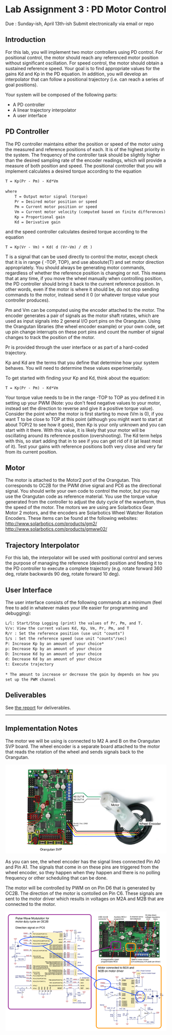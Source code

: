 
Lab Assignment 3 : PD Motor Control
===================================
Due : Sunday-ish, April 13th-ish
Submit electronically via email or repo
 
Introduction
------------
For this lab, you will implement two motor controllers using PD control. For positional control, the motor should reach any referenced motor position without significant oscillation. For speed control, the motor should obtain a sustained reference speed. Your goal is to find appropriate values for the gains Kd and Kp in the PD equation. In addition, you will develop an interpolator that can follow a positional trajectory (i.e. can reach a series of goal positions).

Your system will be composed of the following parts:

* A PD controller
* A linear trajectory interpolator
* A user interface


PD Controller
-------------
The PD controller maintains either the position or speed of the motor using the measured and reference positions of each. It is of the highest priority in the system. The frequency of the controller task should be slightly higher than the desired sampling rate of the encoder readings, which will provide a measure of both position and speed. The positional controller that you will implement calculates a desired torque according to the equation

    T = Kp(Pr - Pm) - Kd*Vm 
	
	where
    	T = Output motor signal (torque)
    	Pr = Desired motor position or speed
    	Pm = Current motor position or speed
    	Vm = Current motor velocity (computed based on finite differences)
    	Kp = Proportional gain
    	Kd = Derivative gain

and the speed controller calculates desired torque according to the equation

    T = Kp(Vr - Vm) + Kd( d (Vr-Vm) / dt )

T is a signal that can be used directly to control the motor, except check that it is in range { -TOP, TOP}, and use absolute(T) and set motor direction appropriately. You should always be generating motor commands, regardless of whether the reference position is changing or not. This means that at any time, if you move the wheel manually when controlling position, the PD controller should bring it back to the current reference position. In other words, even if the motor is where it should be, do not stop sending commands to the motor, instead send it 0 (or whatever torque value your controller produces).

Pm and Vm can be computed using the encoder attached to the motor. The encoder generates a pair of signals as the motor shaft rotates, which are used as input signals into 2 general I/O port pins on the Orangutan. Using the Orangutan libraries (the wheel encoder example) or your own code, set up pin change interrupts on these port pins and count the number of signal changes to track the position of the motor.

Pr is provided through the user interface or as part of a hard-coded trajectory.

Kp and Kd are the terms that you define that determine how your system behaves. You will need to determine these values experimentally. 

To get started with finding your Kp and Kd, think about the equation:

    T = Kp(Pr - Pm) - Kd*Vm

Your torque value needs to be in the range -TOP to TOP as you defined it in setting up your PWM (Note: you don't feed negative values to your motor, instead set the direction to reverse and give it a positive torque value). Consider the point when the motor is first starting to move (Vm is 0), if you want T to be close to TOP at this point (although you might want to start at about TOP/2 to see how it goes), then Kp is your only unknown and you can start with it there. With this value, it is likely that your motor will be oscillating around its reference position (overshooting). The Kd term helps with this, so start adding that in to see if you can get rid of it (at least most of it). Test your gains with reference positions both very close and very far from its current position.

Motor
-----
The motor is attached to the Motor2 port of the Orangutan. This corresponds to OC2B for the PWM drive signal and PC6 as the directional signal. You should write your own code to control the motor, but you may use the Orangutan code as reference material. You use the torque value generated from the controller to adjust the duty cycle of the waveform, thus the speed of the motor. The motors we are using are Solarbotics Gear Motor 2 motors, and the encoders are Solarbotics Wheel Watcher Rotation Encoders. These items can be found at the following websites: http://www.solarbotics.com/products/gm2/ http://www.solarbotics.com/products/gmww02/

Trajectory Interpolator
-----------------------
For this lab, the interpolator will be used with positional control and serves the purpose of managing the reference (desired) position and feeding it to the PD controller to execute a complete trajectory (e.g. rotate forward 360 deg, rotate backwards 90 deg, rotate forward 10 deg).

User Interface
--------------
The user interface consists of the following commands at a minimum (feel free to add in whatever makes your life easier for programming and debugging):

    L/l: Start/Stop Logging (print) the values of Pr, Pm, and T.
    V/v: View the current values Kd, Kp, Vm, Pr, Pm, and T
    R/r : Set the reference position (use unit "counts")
    S/s : Set the reference speed (use unit "counts"/sec)
    P: Increase Kp by an amount of your choice*
    p: Decrease Kp by an amount of your choice
    D: Increase Kd by an amount of your choice
    d: Decrease Kd by an amount of your choice
    t: Execute trajectory
	  
	* The amount to increase or decrease the gain by depends on how you set up the PWM channel


Deliverables
------------
See [the report](REPORT.md "Report") for deliverables.

-----

Implementation Notes
--------------------
The motor we will be using is connected to M2 A and B on the Orangutan SVP board. The wheel encoder is a separate board attached to the motor that reads the rotation of the wheel and sends signals back to the Orangutan. 

![wiring connections](doc/lab3_connections.png)

As you can see, the wheel encoder has the signal lines connected Pin A0 and Pin A1. The signals that come in on these pins are triggered from the wheel encoder, so they happen when they happen and there is no polling frequency or other scheduling that can be done.

The motor will be controlled by PWM on on Pin D6 that is generated by OC2B. The direction of the motor is contolled on Pin C6. These signals are sent to the motor driver which results in voltages on M2A and M2B that are connected to the motor.

![pins and functions](doc/pins_and_functions.png)


